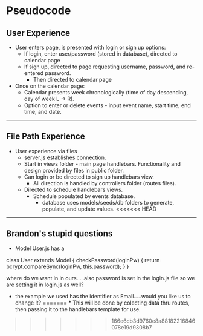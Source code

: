 # Pseudocode

## User Experience
* User enters page, is presented with login or sign up options:
    * If login, enter user/password (stored in database), directed to calendar page
    * If sign up, directed to page requesting username, password, and re-entered password.
        * Then directed to calendar page
* Once on the calendar page:
    * Calendar presents week chronologically (time of day descending, day of week L -> R).
    * Option to enter or delete events - input event name, start time, end time, and date.

---------------------------------------
## File Path Experience
* User experience via files
    * server.js establishes connection. 
    * Start in views folder - main page handlebars. Functionality and design provided by files in public folder.
    * Can login or be directed to sign up handlebars view.
        * All direction is handled by controllers folder (routes files).
    * Directed to schedule handlebars views.
        * Schedule populated by events database.
            * database uses models/seeds/db folders to generate, populate, and update values.
<<<<<<< HEAD

-----------------------------------------------------------------------------------------------
##  Brandon's stupid questions

* Model User.js has a 

class User extends Model {
  checkPassword(loginPw) {
    return bcrypt.compareSync(loginPw, this.password);
  }
}

where do we want in in ours.....also password is set in the login.js file so we are setting it in login.js as well?

* the example we used has the identifier as Email.....would you like us to change it?
=======
            * This will be done by colecting data thru routes, then passing it to the handlebars template for use. 
>>>>>>> 166e6cb3d9760e8a88182216846078e19d9308b7
